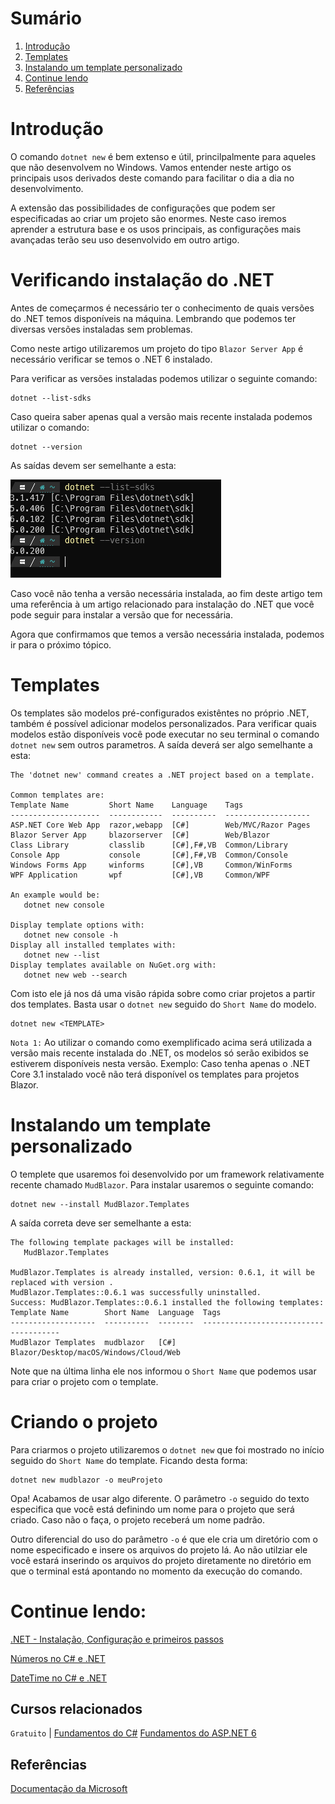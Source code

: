 # Sumário

 1. [Introdução](#introducao)
 2. [Templates](#templates)
 3. [Instalando um template personalizado](#instalando-um-template-personalizado)
 4. [Continue lendo](#continue-lendo)
 5. [Referências](#ref)

<div id="introducao"></div>

# Introdução

O comando `dotnet new` é bem extenso e útil, princilpalmente para aqueles que não desenvolvem no Windows. Vamos entender neste artigo os principais usos derivados deste comando para facilitar o dia a dia no desenvolvimento.

A extensão das possibilidades de configurações que podem ser especificadas ao criar um projeto são enormes. Neste caso iremos aprender a estrutura base e os usos principais, as configurações mais avançadas terão seu uso desenvolvido em outro artigo.

# Verificando instalação do .NET

Antes de começarmos é necessário ter o conhecimento de quais versões do .NET temos disponíveis na máquina. Lembrando que podemos ter diversas versões instaladas sem problemas.

Como neste artigo utilizaremos um projeto do tipo `Blazor Server App` é necessário verificar se temos o .NET 6 instalado.

Para verificar as versões instaladas podemos utilizar o seguinte comando:

```console
dotnet --list-sdks
```

Caso queira saber apenas qual a versão mais recente instalada podemos utilizar o comando:

```console
dotnet --version
```

As saídas devem ser semelhante a esta:

![dotnet-sdks-list](images/dotnet-sdks-list.png)

Caso você não tenha a versão necessária instalada, ao fim deste artigo tem uma referência à um artigo relacionado para instalação do .NET que você pode seguir para instalar a versão que for necessária.

Agora que confirmamos que temos a versão necessária instalada, podemos ir para o próximo tópico.

<div id="templates"></div>

# Templates

Os templates são modelos pré-configurados existêntes no próprio .NET, também é possível adicionar modelos personalizados. Para verificar quais modelos estão disponíveis você pode executar no seu terminal o comando `dotnet new` sem outros parametros. A saída deverá ser algo semelhante a esta:

```console
The 'dotnet new' command creates a .NET project based on a template.

Common templates are:
Template Name         Short Name    Language    Tags
--------------------  ------------  ----------  -------------------
ASP.NET Core Web App  razor,webapp  [C#]        Web/MVC/Razor Pages
Blazor Server App     blazorserver  [C#]        Web/Blazor
Class Library         classlib      [C#],F#,VB  Common/Library
Console App           console       [C#],F#,VB  Common/Console
Windows Forms App     winforms      [C#],VB     Common/WinForms
WPF Application       wpf           [C#],VB     Common/WPF

An example would be:
   dotnet new console

Display template options with:
   dotnet new console -h
Display all installed templates with:
   dotnet new --list
Display templates available on NuGet.org with:
   dotnet new web --search
```

Com isto ele já nos dá uma visão rápida sobre como criar projetos a partir dos templates. Basta usar o `dotnet new` seguido do `Short Name` do modelo.

```console
dotnet new <TEMPLATE>
```

`Nota 1:` Ao utilizar o comando como exemplificado acima será utilizada a versão mais recente instalada do .NET, os modelos só serão exibidos se estiverem disponíveis nesta versão. Exemplo: Caso tenha apenas o .NET Core 3.1 instalado você não terá disponível os templates para projetos Blazor.

<div id="instalando-um-template-personalizado"></div>

# Instalando um template personalizado
O templete que usaremos foi desenvolvido por um framework relativamente recente chamado `MudBlazor`. Para instalar usaremos o seguinte comando:

```console
dotnet new --install MudBlazor.Templates
```

A saída correta deve ser semelhante a esta:

```console
The following template packages will be installed:
   MudBlazor.Templates

MudBlazor.Templates is already installed, version: 0.6.1, it will be replaced with version .
MudBlazor.Templates::0.6.1 was successfully uninstalled.
Success: MudBlazor.Templates::0.6.1 installed the following templates:
Template Name        Short Name  Language  Tags
-------------------  ----------  --------  --------------------------------------
MudBlazor Templates  mudblazor   [C#]      Blazor/Desktop/macOS/Windows/Cloud/Web
```

Note que na última linha ele nos informou o `Short Name` que podemos usar para criar o projeto com o template.

# Criando o projeto

Para criarmos o projeto utilizaremos o `dotnet new` que foi mostrado no início seguido do `Short Name` do template. Ficando desta forma:

```console
dotnet new mudblazor -o meuProjeto
```

Opa! Acabamos de usar algo diferente. O parâmetro `-o` seguido do texto especifica que você está definindo um nome para o projeto que será criado. Caso não o faça, o projeto receberá um nome padrão.

Outro diferencial do uso do parâmetro `-o` é que ele cria um diretório com o nome especificado e insere os arquivos do projeto lá. Ao não utilziar ele você estará inserindo os arquivos do projeto diretamente no diretório em que o terminal está apontando no momento da execução do comando. 

<!--# Executando o projeto-->

<div id="continue-lendo"></div>

# Continue lendo:

[.NET - Instalação, Configuração e primeiros passos](https://balta.io/blog/dotnet-instalacao-configuracao-e-primeiros-passos)

[Números no C# e .NET](https://balta.io/blog/numeros-csharp-dotnet)

[DateTime no C# e .NET](https://balta.io/blog/datetime-csharp-dotnet)

## Cursos relacionados

`Gratuito` | [Fundamentos do C#](https://balta.io/cursos/fundamentos-git-azure-devops)
[Fundamentos do ASP.NET 6](https://balta.io/cursos/fundamentos-aspnet)

<div id='ref'></div> 

## Referências
[Documentação da Microsoft](https://docs.microsoft.com/en-us/dotnet/core/tools/dotnet-new)